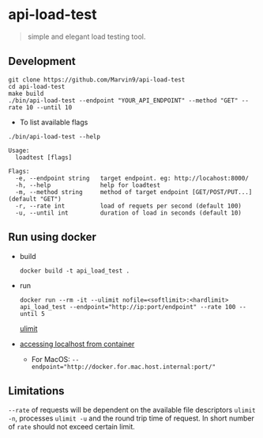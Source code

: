 # api-load-test

> simple and elegant load testing tool.

## Development

```
git clone https://github.com/Marvin9/api-load-test
cd api-load-test
make build
./bin/api-load-test --endpoint "YOUR_API_ENDPOINT" --method "GET" --rate 10 --until 10
```

- To list available flags

```
./bin/api-load-test --help

Usage:
  loadtest [flags]

Flags:
  -e, --endpoint string   target endpoint. eg: http://locahost:8000/
  -h, --help              help for loadtest
  -m, --method string     method of target endpoint [GET/POST/PUT...] (default "GET")
  -r, --rate int          load of requets per second (default 100)
  -u, --until int         duration of load in seconds (default 10)
```

## Run using docker

- build

  ```
  docker build -t api_load_test .
  ```

- run

  ```
  docker run --rm -it --ulimit nofile=<softlimit>:<hardlimit> api_load_test --endpoint="http://ip:port/endpoint" --rate 100 --until 5
  ```

  [ulimit](https://docs.oracle.com/cd/E37670_01/E75728/html/ch04s16.html)

- [accessing localhost from container](https://stackoverflow.com/questions/24319662/from-inside-of-a-docker-container-how-do-i-connect-to-the-localhost-of-the-mach)
  
  - For MacOS: `--endpoint="http://docker.for.mac.host.internal:port/"`

## Limitations

`--rate` of requests will be dependent on the available file descriptors `ulimit -n`, processes `ulimit -u` and the round trip time of request. In short number of `rate` should not exceed certain limit.